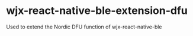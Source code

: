 # wjx-react-native-ble-extension-dfu
Used to extend the Nordic DFU function of wjx-react-native-ble
